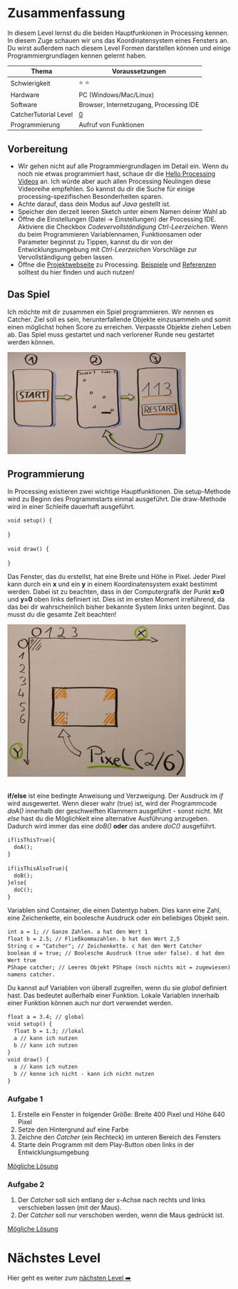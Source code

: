 # Zusammenfassung
In diesem Level lernst du die beiden Hauptfunkionen in Processing kennen. In diesem Zuge schauen wir uns das Koordinatensystem eines Fensters an. Du wirst außerdem nach diesem Level Formen darstellen können und einige Programmiergrundlagen kennen gelernt haben.

| Thema                 | Voraussetzungen         |
| --------------------- | ----------------------- |
| Schwierigkeit         | :star: :star:           |
| Hardware              | PC (Windows/Mac/Linux)  |
| Software              | Browser, Internetzugang, Processing IDE        |
| CatcherTutorial Level | [0](https://github.com/Flocksserver/CatcherTutorial/blob/master/tutorial/Level0/Processing_Tutorial_Level_%230-CatcherGameTutorial.md)                       |
| Programmierung        | Aufruf von Funktionen |

## Vorbereitung
- Wir gehen nicht auf alle Programmiergrundlagen im Detail ein. Wenn du noch nie etwas programmiert hast, schaue dir die [Hello Processing Videos](http://hello.processing.org/) an. Ich würde aber auch allen Processing Neulingen diese Videoreihe empfehlen. So kannst du dir die Suche für einige processing-spezifischen Besonderheiten sparen.
- Achte darauf, dass dein Modus auf *Java* gestellt ist.
- Speicher den derzeit leeren Sketch unter einem Namen deiner Wahl ab
- Öffne die Einstellungen (Datei -> Einstellungen) der Processing IDE. Aktiviere die Checkbox *Codevervollständigung Ctrl-Leerzeichen*. Wenn du beim Programmieren Variablennamen, Funktionsamen oder Parameter beginnst zu Tippen, kannst du dir von der Entwicklungsumgebung mit *Ctrl-Leerzeichen* Vorschläge zur Vervollständigung geben lassen.
- Öffne die [Projektwebseite](https://processing.org/) zu Processing. [Beispiele](https://processing.org/examples/) und [Referenzen](https://processing.org/reference/) solltest du hier finden und auch nutzen!

## Das Spiel
Ich möchte mit dir zusammen ein Spiel programmieren. Wir nennen es Catcher. Ziel soll es sein, herunterfallende Objekte einzusammeln und somit einen möglichst hohen Score zu erreichen. Verpasste Objekte ziehen Leben ab. Das Spiel muss gestartet und nach verlorener Runde neu gestartet werden können.
<div>
<img src="https://github.com/Flocksserver/CatcherTutorial/raw/master/tutorial/Level1/skizze.png" width="400">
</div>

## Programmierung
In Processing existieren zwei wichtige Hauptfunktionen. Die setup-Methode wird zu Beginn des Programmstarts einmal ausgeführt. Die draw-Methode wird in einer Schleife dauerhaft ausgeführt.
```processing
void setup() {

}

void draw() {

}
```
Das Fenster, das du erstellst, hat eine Breite und Höhe in Pixel. Jeder Pixel kann durch ein **x** und ein **y** in einem Koordinatensystem exakt bestimmt werden. Dabei ist zu beachten, dass in der Computergrafik der Punkt **x=0** und **y=0** oben links definiert ist. Dies ist im ersten Moment irreführend, da das bei dir wahrscheinlich bisher bekannte System links unten beginnt. Das musst du die gesamte Zeit beachten!
<div>
<img src="https://github.com/Flocksserver/CatcherTutorial/raw/master/tutorial/Level1/coordinatesystem.png" width="400">
</div>
<br>

**if/else** ist eine bedingte Anweisung und Verzweigung. Der Ausdruck im *if* wird ausgewertet. Wenn dieser wahr (true) ist, wird der Programmcode *doA()* innerhalb der geschweiften Klammern ausgeführt - sonst nicht. Mit *else* hast du die Möglichkeit eine alternative Ausführung anzugeben. Dadurch wird immer das eine *doB()* **oder** das andere *doC()* ausgeführt.
```processing
if(isThisTrue){
  doA();
}

if(isThisAlsoTrue){
  doB();
}else{
  doC();
}
```
Variablen sind Container, die einen Datentyp haben. Dies kann eine Zahl, eine Zeichenkette, ein boolesche Ausdruck oder ein beliebiges Objekt sein.
```processing
int a = 1; // Ganze Zahlen. a hat den Wert 1
float b = 2.5; // Fließkommazahlen. b hat den Wert 2,5
String c = "Catcher"; // Zeichenkette. c hat den Wert Catcher
boolean d = true; // Boolesche Ausdruck (true oder false). d hat den Wert true
PShape catcher; // Leeres Objekt PShape (noch nichts mit = zugewiesen) namens catcher.
```
Du kannst auf Variablen von überall zugreifen, wenn du sie *global* definiert hast. Das bedeutet außerhalb einer Funktion. Lokale Variablen innerhalb einer Funktion können auch nur dort verwendet werden.
```processing
float a = 3.4; // global
void setup() {
  float b = 1.3; //lokal
  a // kann ich nutzen
  b // kann ich nutzen
}
void draw() {
  a // kann ich nutzen
  b // kenne ich nicht - kann ich nicht nutzen
}

```
### Aufgabe 1
1. Erstelle ein Fenster in folgender Größe: Breite 400 Pixel und Höhe 640 Pixel
2. Setze den Hintergrund auf eine Farbe
3. Zeichne den *Catcher* (ein Rechteck) im unteren Bereich des Fensters
4. Starte dein Programm mit dem Play-Button oben links in der Entwicklungsumgebung

[Mögliche Lösung](https://github.com/Flocksserver/CatcherTutorial/blob/master/tutorial/Level1/CatcherTutorialLevel1A1/CatcherTutorialLevel1A1.pde)

### Aufgabe 2
1. Der *Catcher* soll sich entlang der x-Achse nach rechts und links verschieben lassen (mit der Maus).
2. Der *Catcher* soll nur verschoben werden, wenn die Maus gedrückt ist.

[Mögliche Lösung](https://github.com/Flocksserver/CatcherTutorial/blob/master/tutorial/Level1/CatcherTutorialLevel1A2/CatcherTutorialLevel1A2.pde)

# Nächstes Level
Hier geht es weiter zum [nächsten Level :arrow_right:](https://github.com/Flocksserver/CatcherTutorial/blob/master/tutorial/Level2/Processing_Tutorial_Level_%232-CatcherGameTutorial.md)
